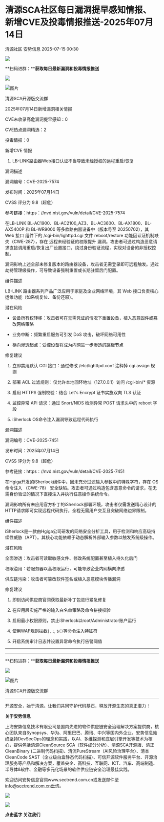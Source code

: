 #  清源SCA社区每日漏洞提早感知情报、新增CVE及投毒情报推送-2025年07月14日  
清源社区  安势信息   2025-07-15 00:30  
  
![](https://mmbiz.qpic.cn/sz_mmbiz_gif/ibSWU7ian1thvJpbKXyJVyQ2vRt08HVKaXPaHV41WepeiaRMSGeQjolNavSyuzCuMhxnZiaz3AcjLicY7zt63GDPvicQ/640?wx_fmt=gif "")  
  
**扫码进群：****获取每日最新漏洞和投毒情报推送**  
  
![](https://mmbiz.qpic.cn/sz_mmbiz_png/ibSWU7ian1thvGLXW1YhlNVtwe5W4zdr03icuibcKxXS7qxo1HfiaqoPdrulgthmplCQ5w86lQjgWQMAcXpZluu0wmA/640?wx_fmt=png&from=appmsg "")  
  
![图片](https://mmbiz.qpic.cn/sz_mmbiz_png/MVPvEL7Qg0HJalXIBXGXSBFLMk2TZAqh23iaHwLpprUov8bNQ95dWDVMTq4qGicM3G6cmsZcCF6RsKyn9p8eQA3Q/640?wx_fmt=png&tp=webp&wxfrom=5&wx_lazy=1 "")  
  
清源SCA开源版交流群  
  
  
  
  
  
  
  
  
  
  
2025年07月14日新增漏洞相关情报  
  
  
CVE未收录高危漏洞提早感知：0  
  
CVE热点漏洞精选：2  
  
投毒情报：0  
  
  
  
  
  
新增CVE 情报  
  
  
  
1. LB-LINK路由器Web接口认证不当导致未经授权的远程重启/恢复  
  
  
漏洞描述  
  
漏洞编号：CVE-2025-7574  
  
发布时间：2025年07月14日  
  
CVSS 评分为 9.8（超危）  
  
参考链接：https：//nvd.nist.gov/vuln/detail/CVE-2025-7574  
  
在LB-LINK BL-AC1900、BL-AC2100_AZ3、BL-AC3600、BL-AX1800、BL-AX5400P 和 BL-WR9000 等多款路由器设备中（版本号至 20250702），其 Web 接口 组件下的 /cgi-bin/lighttpd.cgi 文件 reboot/restore 功能因认证机制缺失（CWE-287），存在 远程未经验证的权限提升 漏洞。攻击者可通过构造恶意请求直接调用重启/恢复出厂设置接口，绕过身份验证流程，实现对设备的非授权控制。  
  
漏洞影响上述全部未修复版本的路由器设备，攻击者无需登录即可远程触发。通过劫持管理级操作，可导致设备强制重置或长期驻留后门配置。  
  
  
组件描述  
  
LB-LINK 路由器系列产品广泛应用于家庭及企业网络环境，其 Web 接口负责核心运维功能（如系统复位、备份还原）。  
  
  
潜在风险  
  
- 设备所有权转移：攻击者可在无需凭证的情况下重置设备，植入恶意固件或篡改网络策略  
  
- 业务中断：频繁重启服务可引发 DoS 攻击，破坏网络可用性  
  
- 横向渗透起点：受控设备将成为内网进一步渗透的跳板节点  
  
  
修复建议  
  
1. 立即禁用默认 CGI 接口：通过修改 /etc/lighttpd.conf 注释掉 cgi.assign 规则  
  
2. 部署 ACL 过滤规则：仅允许本地回环地址（127.0.0.1）访问 /cgi-bin/* 资源  
  
3. 启用 HTTPS 强制校验：结合 Let's Encrypt 证书实施双向 TLS 认证  
  
4. 监控异常 API 请求：通过 Snort/NIDS 检测异常 POST 请求头中的 reboot 字段  
  
  
2. iSherlock OS命令注入漏洞导致远程代码执行  
  
  
漏洞描述  
  
漏洞编号：CVE-2025-7451  
  
发布时间：2025年07月14日  
  
CVSS 评分为 9.8（超危）  
  
参考链接：https：//nvd.nist.gov/vuln/detail/CVE-2025-7451  
  
在Hgiga开发的iSherlock组件中，因未充分过滤输入参数中的特殊字符，存在 OS命令注入 （CWE-78） 安全缺陷。攻击者可通过构造包含恶意命令的请求，在无需身份验证的情况下直接注入并执行任意操作系统命令。  
  
漏洞影响所有未应用官方补丁的iSherlock部署环境，攻击者仅需发送精心设计的HTTP请求即可实现远程代码执行，全程无需用户交互且突破网络边界限制。  
  
  
组件描述  
  
iSherlock是一款由Hgiga公司研发的网络安全分析工具，用于检测和响应高级持续性威胁（APT）。其核心功能依赖于动态解析外部输入参数以触发系统级操作。  
  
  
潜在风险  
  
全面渗透：攻击者可读取敏感文件、修改系统配置甚至植入持久化后门  
  
权限滥用：若服务器以高权限运行，可能导致企业内网横向渗透  
  
供应链污染：攻击者可篡改软件签名或植入恶意模块传播漏洞  
  
  
修复建议  
  
1. 即刻访问供应商官网获取最新补丁包进行紧急修复  
  
2. 在应用层实施严格的输入白名单策略及命令拼接校验  
  
3. 启用最小权限原则，禁止iSherlock以root/Administrator账户运行  
  
4. 使用WAF规则拦截`|`, `;`, `$()`等命令注入特征符  
  
5. 开启系统审计日志并设置异常命令执行告警阈值  
  
****  
****  
**扫码进群：****获取每日最新漏洞和投毒情报推送**  
  
![](https://mmbiz.qpic.cn/sz_mmbiz_png/ibSWU7ian1thvGLXW1YhlNVtwe5W4zdr03icuibcKxXS7qxo1HfiaqoPdrulgthmplCQ5w86lQjgWQMAcXpZluu0wmA/640?wx_fmt=png&from=appmsg "")  
  
![图片](https://mmbiz.qpic.cn/sz_mmbiz_png/MVPvEL7Qg0HJalXIBXGXSBFLMk2TZAqh23iaHwLpprUov8bNQ95dWDVMTq4qGicM3G6cmsZcCF6RsKyn9p8eQA3Q/640?wx_fmt=png&tp=webp&wxfrom=5&wx_lazy=1 "")  
  
清源SCA开源版交流群  
  
****  
  
  
开源安全，始于清源。让我们共同守护代码基石，释放开源生态的真正潜力！  
  
  
**关于安势信息**  
  
  
上海安势信息技术有限公司是国内先进的软件供应链安全治理解决方案提供商，核心团队来自Synopsys、华为、阿里巴巴、腾讯、中兴等国内外企业。安势信息始终坚持DevSecOps的理念和实践，以AI、多维探测和底层引擎开发等技术为核心，提供包括清源CleanSource SCA（软件成分分析）、清源SCA开源版、清正CleanBinary (二进制代码扫描)、清流PureStream（AI风险治理平台）、清本CleanCode SAST（企业级白盒静态代码扫描）、可信开源软件服务平台、开源治理服务等产品和解决方案，覆盖央企、高科技、互联网、ICT、汽车、高端制造、半导体&软件、金融等多元化场景的软件供应链安全治理最佳实践。  
  
  
欢迎访问安势信息官网www.sectrend.com.cn或发送邮件至 info@sectrend.com.cn垂询。  
  
![](https://mmbiz.qpic.cn/sz_mmbiz_gif/ibSWU7ian1thvJpbKXyJVyQ2vRt08HVKaXxHczG4WsCrOtWTeECrIBfiacYYzN8uWv0p1JiayvmhDqOnLBEt4HnZow/640?wx_fmt=gif "")  
  
![](https://mmbiz.qpic.cn/sz_mmbiz_gif/ibSWU7ian1thsJfhqflSV8MgJqD32s60b2PF5zeRQ6zmpTCOKG5oa2118EA63XoLxem1ldHCgibnsH3aL0aKFOW9Q/640?wx_fmt=gif "")  
  
**点击蓝字 关注我们**  
  
  
  
  
